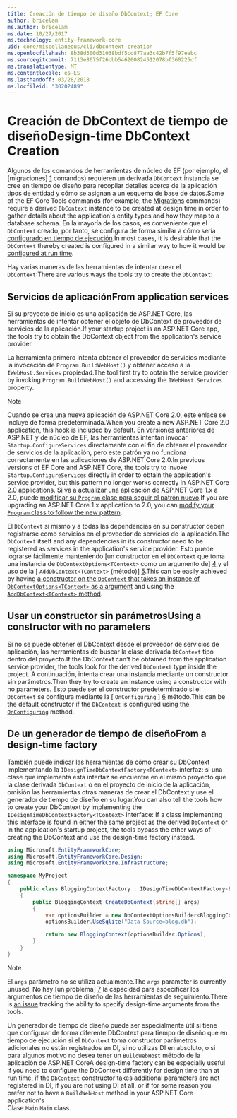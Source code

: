 ```yaml
---
title: Creación de tiempo de diseño DbContext; EF Core
author: bricelam
ms.author: bricelam
ms.date: 10/27/2017
ms.technology: entity-framework-core
uid: core/miscellaneous/cli/dbcontext-creation
ms.openlocfilehash: 8b38d300d31038bdf5cd877aa3c42b7f5f97eabc
ms.sourcegitcommit: 7113e8675f26cbb546200824512078bf360225df
ms.translationtype: MT
ms.contentlocale: es-ES
ms.lasthandoff: 03/28/2018
ms.locfileid: "30202489"
---
```

<a name="design-time-dbcontext-creation"></a><span data-ttu-id="49f8a-102">Creación de DbContext de tiempo de diseño</span><span class="sxs-lookup"><span data-stu-id="49f8a-102">Design-time DbContext Creation</span></span>
==============================
<span data-ttu-id="49f8a-103">Algunos de los comandos de herramientas de núcleo de EF (por ejemplo, el [migraciones] [ 1] comandos) requieren un derivada `DbContext` instancia se cree en tiempo de diseño para recopilar detalles acerca de la aplicación tipos de entidad y cómo se asignan a un esquema de base de datos.</span><span class="sxs-lookup"><span data-stu-id="49f8a-103">Some of the EF Core Tools commands (for example, the [Migrations][1] commands) require a derived `DbContext` instance to be created at design time in order to gather details about the application's entity types and how they map to a database schema.</span></span> <span data-ttu-id="49f8a-104">En la mayoría de los casos, es conveniente que el `DbContext` creado, por tanto, se configura de forma similar a cómo sería [configurado en tiempo de ejecución][2].</span><span class="sxs-lookup"><span data-stu-id="49f8a-104">In most cases, it is desirable that the `DbContext` thereby created is configured in a similar way to how it would be [configured at run time][2].</span></span>

<span data-ttu-id="49f8a-105">Hay varias maneras de las herramientas de intentar crear el `DbContext`:</span><span class="sxs-lookup"><span data-stu-id="49f8a-105">There are various ways the tools try to create the `DbContext`:</span></span>

<a name="from-application-services"></a><span data-ttu-id="49f8a-106">Servicios de aplicación</span><span class="sxs-lookup"><span data-stu-id="49f8a-106">From application services</span></span>
-------------------------
<span data-ttu-id="49f8a-107">Si su proyecto de inicio es una aplicación de ASP.NET Core, las herramientas de intentar obtener el objeto de DbContext de proveedor de servicios de la aplicación.</span><span class="sxs-lookup"><span data-stu-id="49f8a-107">If your startup project is an ASP.NET Core app, the tools try to obtain the DbContext object from the application's service provider.</span></span>

<span data-ttu-id="49f8a-108">La herramienta primero intenta obtener el proveedor de servicios mediante la invocación de `Program.BuildWebHost()` y obtener acceso a la `IWebHost.Services` propiedad.</span><span class="sxs-lookup"><span data-stu-id="49f8a-108">The tool first try to obtain the service provider by invoking `Program.BuildWebHost()` and accessing the `IWebHost.Services` property.</span></span>

> [!NOTE]
> <span data-ttu-id="49f8a-109">Cuando se crea una nueva aplicación de ASP.NET Core 2.0, este enlace se incluye de forma predeterminada.</span><span class="sxs-lookup"><span data-stu-id="49f8a-109">When you create a new ASP.NET Core 2.0 application, this hook is included by default.</span></span> <span data-ttu-id="49f8a-110">En versiones anteriores de ASP.NET y de núcleo de EF, las herramientas intentan invocar `Startup.ConfigureServices` directamente con el fin de obtener el proveedor de servicios de la aplicación, pero este patrón ya no funciona correctamente en las aplicaciones de ASP.NET Core 2.0.</span><span class="sxs-lookup"><span data-stu-id="49f8a-110">In previous versions of EF Core and ASP.NET Core, the tools try to invoke `Startup.ConfigureServices` directly in order to obtain the application's service provider, but this pattern no longer works correctly in ASP.NET Core 2.0 applications.</span></span> <span data-ttu-id="49f8a-111">Si va a actualizar una aplicación de ASP.NET Core 1.x a 2.0, puede [modificar su `Program` clase para seguir el patrón nuevo][3].</span><span class="sxs-lookup"><span data-stu-id="49f8a-111">If you are upgrading an ASP.NET Core 1.x application to 2.0, you can [modify your `Program` class to follow the new pattern][3].</span></span>

<span data-ttu-id="49f8a-112">El `DbContext` sí mismo y a todas las dependencias en su constructor deben registrarse como servicios en el proveedor de servicios de la aplicación.</span><span class="sxs-lookup"><span data-stu-id="49f8a-112">The `DbContext` itself and any dependencies in its constructor need to be registered as services in the application's service provider.</span></span> <span data-ttu-id="49f8a-113">Esto puede lograrse fácilmente manteniendo [un constructor en el `DbContext` que toma una instancia de `DbContextOptions<TContext>` como un argumento de] [ 4] y el uso de la [ `AddDbContext<TContext>` (método)] [5].</span><span class="sxs-lookup"><span data-stu-id="49f8a-113">This can be easily achieved by having [a constructor on the `DbContext` that takes an instance of `DbContextOptions<TContext>` as a argument][4] and using the [`AddDbContext<TContext>` method][5].</span></span>

<a name="using-a-constructor-with-no-parameters"></a><span data-ttu-id="49f8a-114">Usar un constructor sin parámetros</span><span class="sxs-lookup"><span data-stu-id="49f8a-114">Using a constructor with no parameters</span></span>
--------------------------------------
<span data-ttu-id="49f8a-115">Si no se puede obtener el DbContext desde el proveedor de servicios de aplicación, las herramientas de buscar la clase derivada `DbContext` tipo dentro del proyecto.</span><span class="sxs-lookup"><span data-stu-id="49f8a-115">If the DbContext can't be obtained from the application service provider, the tools look for the derived `DbContext` type inside the project.</span></span> <span data-ttu-id="49f8a-116">A continuación, intenta crear una instancia mediante un constructor sin parámetros.</span><span class="sxs-lookup"><span data-stu-id="49f8a-116">Then they try to create an instance using a constructor with no parameters.</span></span> <span data-ttu-id="49f8a-117">Esto puede ser el constructor predeterminado si el `DbContext` se configura mediante la [ `OnConfiguring` ] [ 6] método.</span><span class="sxs-lookup"><span data-stu-id="49f8a-117">This can be the default constructor if the `DbContext` is configured using the [`OnConfiguring`][6] method.</span></span>

<a name="from-a-design-time-factory"></a><span data-ttu-id="49f8a-118">De un generador de tiempo de diseño</span><span class="sxs-lookup"><span data-stu-id="49f8a-118">From a design-time factory</span></span>
--------------------------
<span data-ttu-id="49f8a-119">También puede indicar las herramientas de cómo crear su DbContext implementando la `IDesignTimeDbContextFactory<TContext>` interfaz: si una clase que implementa esta interfaz se encuentre en el mismo proyecto que la clase derivada `DbContext` o en el proyecto de inicio de la aplicación, omisión las herramientas otras maneras de crear el DbContext y use el generador de tiempo de diseño en su lugar.</span><span class="sxs-lookup"><span data-stu-id="49f8a-119">You can also tell the tools how to create your DbContext by implementing the `IDesignTimeDbContextFactory<TContext>` interface: If a class implementing this interface is found in either the same project as the derived `DbContext` or in the application's startup project, the tools bypass the other ways of creating the DbContext and use the design-time factory instead.</span></span>

``` csharp
using Microsoft.EntityFrameworkCore;
using Microsoft.EntityFrameworkCore.Design;
using Microsoft.EntityFrameworkCore.Infrastructure;

namespace MyProject
{
    public class BloggingContextFactory : IDesignTimeDbContextFactory<BloggingContext>
    {
        public BloggingContext CreateDbContext(string[] args)
        {
            var optionsBuilder = new DbContextOptionsBuilder<BloggingContext>();
            optionsBuilder.UseSqlite("Data Source=blog.db");

            return new BloggingContext(optionsBuilder.Options);
        }
    }
}
```

> [!NOTE]
> <span data-ttu-id="49f8a-120">El `args` parámetro no se utiliza actualmente.</span><span class="sxs-lookup"><span data-stu-id="49f8a-120">The `args` parameter is currently unused.</span></span> <span data-ttu-id="49f8a-121">No hay [un problema] [ 7] la capacidad para especificar los argumentos de tiempo de diseño de las herramientas de seguimiento.</span><span class="sxs-lookup"><span data-stu-id="49f8a-121">There is [an issue][7] tracking the ability to specify design-time arguments from the tools.</span></span>

<span data-ttu-id="49f8a-122">Un generador de tiempo de diseño puede ser especialmente útil si tiene que configurar de forma diferente DbContext para tiempo de diseño que en tiempo de ejecución si el `DbContext` toma constructor parámetros adicionales no están registrados en DI, si no utilizas DI en absoluto, o si para algunos motivo no desea tener un `BuildWebHost` método de la aplicación de ASP.NET Core</span><span class="sxs-lookup"><span data-stu-id="49f8a-122">A design-time factory can be especially useful if you need to configure the DbContext differently for design time than at run time, if the `DbContext` constructor takes additional parameters are not registered in DI, if you are not using DI at all, or if for some reason you prefer not to have a `BuildWebHost` method in your ASP.NET Core application's</span></span>  
<span data-ttu-id="49f8a-123">Clase `Main`.</span><span class="sxs-lookup"><span data-stu-id="49f8a-123">`Main` class.</span></span>

  [1]: xref:core/managing-schemas/migrations/index
  [2]: xref:core/miscellaneous/configuring-dbcontext
  [3]: https://docs.microsoft.com/aspnet/core/migration/1x-to-2x/#update-main-method-in-programcs
  [4]: xref:core/miscellaneous/configuring-dbcontext#constructor-argument
  [5]: xref:core/miscellaneous/configuring-dbcontext#using-dbcontext-with-dependency-injection
  [6]: xref:core/miscellaneous/configuring-dbcontext#onconfiguring
  [7]: https://github.com/aspnet/EntityFrameworkCore/issues/8332
